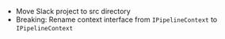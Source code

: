 -   Move Slack project to src directory
-   Breaking: Rename context interface from `IPipelineContext` to `IPipelineContext`